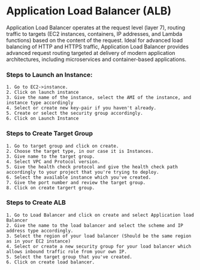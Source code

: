 # Application Load Balancer (ALB)

Application Load Balancer operates at the request level (layer 7), routing traffic to targets (EC2 instances, containers, IP addresses, and Lambda functions) based on the content of the request. Ideal for advanced load balancing of HTTP and HTTPS traffic, Application Load Balancer provides advanced request routing targeted at delivery of modern application architectures, including microservices and container-based applications.

### Steps to Launch an Instance:
    1. Go to EC2->instance.
    2. Click on launch instance
    3. Give the name of the instance, select the AMI of the instance, and instance type accordingly
    4. Select or create new key-pair if you haven't already.
    5. Create or select the security group accordingly.
    6. Click on Launch Instance

### Steps to Create Target Group
    1. Go to target group and click on create.
    2. Choose the target type, in our case it is Instances.
    3. Give name to the target group.
    4. Select VPC and Protocol version.
    5. Give the health check protocol and give the health check path accordingly to your project that you're trying to deploy.
    6. Select the available instance which you've created.
    7. Give the port number and review the target group.
    8. Click on create targert group.

### Steps to Create ALB
    1. Go to Load Balancer and click on create and select Application load Balancer
    2. Give the name to the load balancer and select the scheme and IP address type accordingly.
    3. Select the region of your load balancer (Should be the same region as in your EC2 instance)
    4. Select or create a new security group for your load balancer which allows inbound traffic role from your own IP.
    5. Select the target group that you've created.
    6. Click on create load balancer.